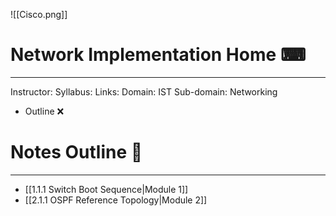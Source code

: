 ![[Cisco.png]]
# **Network Implementation Home** ⌨
---

Instructor: 
Syllabus:
Links:
Domain: IST
Sub-domain: Networking 



- Outline ❌


# **Notes Outline** 📑
---

- [[1.1.1 Switch Boot Sequence|Module 1]]
- [[2.1.1 OSPF Reference Topology|Module 2]]




